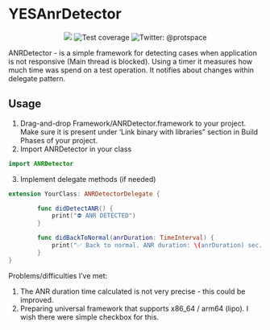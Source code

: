 # YESAnrDetector
<p align="center">
    <img src="https://img.shields.io/badge/Swift-5.0-orange.svg" />
    <img src="https://img.shields.io/badge/coverage-90%25-green.svg" alt="Test coverage"/>
    <img src="https://img.shields.io/badge/protspace-Twitter%3A%20%40protspace-green.svg" alt="Twitter: @protspace" />
</p>

ANRDetector - is a simple framework for detecting cases when application is not responsive (Main thread is blocked).
Using a timer it measures how much time was spend on a test operation. It notifies about changes within delegate pattern.

## Usage
1. Drag-and-drop Framework/ANRDetector.framework to your project. Make sure it is present under ‘Link binary with libraries” section in Build Phases of your project.
2. Import ANRDetector in your class 
```swift
import ANRDetector
```

3. Implement delegate methods (if needed)
	
```swift
extension YourClass: ANRDetectorDelegate {

        func didDetectANR() {
            print("⛔️ ANR DETECTED")
        }

        func didBackToNormal(anrDuration: TimeInterval) {
            print("✅ Back to normal. ANR duration: \(anrDuration) sec.")
        }
}
```

Problems/difficulties I’ve met:

1. The ANR duration time calculated is not very precise - this could be improved.
2. Preparing universal framework that supports x86_64 / arm64 (lipo). I wish there were simple checkbox for this.
